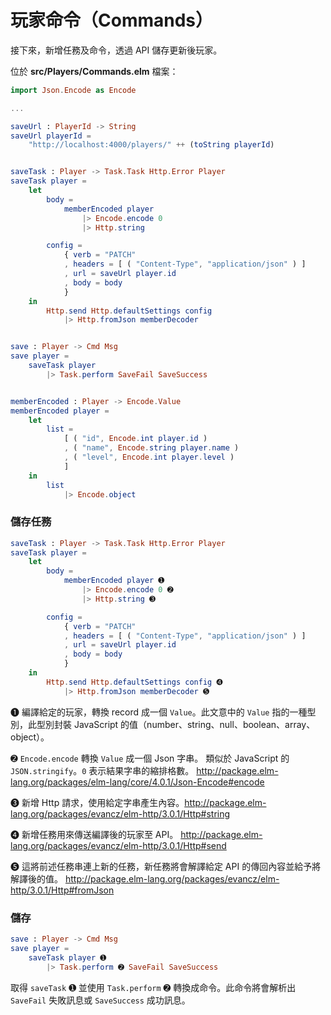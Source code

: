 # 玩家命令（Commands）

接下來，新增任務及命令，透過 API 儲存更新後玩家。

位於 __src/Players/Commands.elm__ 檔案：

```elm
import Json.Encode as Encode

...

saveUrl : PlayerId -> String
saveUrl playerId =
    "http://localhost:4000/players/" ++ (toString playerId)


saveTask : Player -> Task.Task Http.Error Player
saveTask player =
    let
        body =
            memberEncoded player
                |> Encode.encode 0
                |> Http.string

        config =
            { verb = "PATCH"
            , headers = [ ( "Content-Type", "application/json" ) ]
            , url = saveUrl player.id
            , body = body
            }
    in
        Http.send Http.defaultSettings config
            |> Http.fromJson memberDecoder


save : Player -> Cmd Msg
save player =
    saveTask player
        |> Task.perform SaveFail SaveSuccess


memberEncoded : Player -> Encode.Value
memberEncoded player =
    let
        list =
            [ ( "id", Encode.int player.id )
            , ( "name", Encode.string player.name )
            , ( "level", Encode.int player.level )
            ]
    in
        list
            |> Encode.object
```

### 儲存任務

```elm
saveTask : Player -> Task.Task Http.Error Player
saveTask player =
    let
        body =
            memberEncoded player ➊
                |> Encode.encode 0 ➋
                |> Http.string ➌

        config =
            { verb = "PATCH"
            , headers = [ ( "Content-Type", "application/json" ) ]
            , url = saveUrl player.id
            , body = body
            }
    in
        Http.send Http.defaultSettings config ➍
            |> Http.fromJson memberDecoder ➎
```

➊ 編譯給定的玩家，轉換 record 成一個 `Value`。此文意中的 `Value` 指的一種型別，此型別封裝 JavaScript 的值（number、string、null、boolean、array、object）。

➋ `Encode.encode` 轉換 `Value` 成一個 Json 字串。
類似於 JavaScript 的 `JSON.stringify`。`0` 表示結果字串的縮排格數。
<http://package.elm-lang.org/packages/elm-lang/core/4.0.1/Json-Encode#encode>

➌ 新增 Http 請求，使用給定字串產生內容。<http://package.elm-lang.org/packages/evancz/elm-http/3.0.1/Http#string>

➍ 新增任務用來傳送編譯後的玩家至 API。
<http://package.elm-lang.org/packages/evancz/elm-http/3.0.1/Http#send>

➎ 這將前述任務串連上新的任務，新任務將會解譯給定 API 的傳回內容並給予將解譯後的值。
<http://package.elm-lang.org/packages/evancz/elm-http/3.0.1/Http#fromJson>

### 儲存

```elm
save : Player -> Cmd Msg
save player =
    saveTask player ➊
        |> Task.perform ➋ SaveFail SaveSuccess
```

取得 `saveTask` ➊ 並使用 `Task.perform` ➋ 轉換成命令。此命令將會解析出 `SaveFail` 失敗訊息或 `SaveSuccess` 成功訊息。
